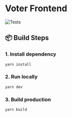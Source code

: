 # Voter Frontend

![Tests](https://github.com/Voter-Software-Process-2022/voter-frontend/actions/workflows/test.yml/badge.svg)

## 📦 Build Steps

### 1. Install dependency

```bash
yarn install
```

### 2. Run locally

```bash
yarn dev
```

### 3. Build production

```bash
yarn build
```
